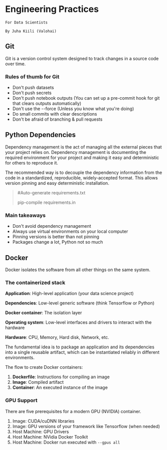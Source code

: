 # Engineering Practices

```For Data Scientists```

```By Juha Kiili (Valohai)```

## Git

Git is a version control system designed to track changes in a source code over time.

### Rules of thumb for Git

- Don't push datasets
- Don't push secrets
- Don't push notebook outputs (You can set up a pre-commit hook for git that clears outputs automatically)
- Don't use the --force (Unless you know what you're doing)
- Do small commits with clear descriptions
- Don't be afraid of branching & pull requests

## Python Dependencies

Dependency management is the act of managing all the external pieces that your project relies on.
Dependency management is documenting the required environment for your project and making it easy and deterministic for others to reproduce it.

The recommended way is to decouple the dependency information from the code in a standardized, reproducible, widely-accepted format.
This allows version pinning and easy deterministic installation.

> #Auto-generate requirements.txt
>
> pip-compile requirements.in

### Main takeaways

- Don't avoid dependency management
- Always use virtual environments on your local computer
- Pinning versions is better than not pinning
- Packages change a lot, Python not so much

## Docker

Docker isolates the software from all other things on the same system.

### The containerized stack

**Application**: High-level application (your data science project)

**Dependencies**: Low-level generic software (think Tensorflow or Python)

**Docker container**: The isolation layer

**Operating system**: Low-level interfaces and drivers to interact with the hardware

**Hardware**: CPU, Memory, Hard disk, Network, etc.

The fundamental idea is to package an application and its dependencies into a single reusable artifact, which can be instantiated reliably in different environments.

The flow to create Docker containers:

1. **Dockerfile**: Instructions for compiling an image
2. **Image**: Compiled artifact
3. **Container**: An executed instance of the image

### GPU Support

There are five prerequisites for a modern GPU (NVIDIA) container.

1. Image: CUDA/cuDNN libraries
2. Image: GPU versions of your framework like Tensorflow (when needed)
3. Host Machine: GPU Drivers
4. Host Machine: NVidia Docker Toolkit
5. Host Machine: Docker run executed with ```--gpus all```

